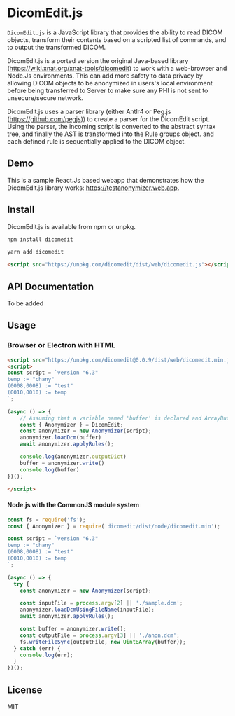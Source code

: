 # DicomEdit.js

`DicomEdit.js` is a JavaScript library that provides the ability to read DICOM objects, transform their contents based on a scripted list of commands, and to output the transformed DICOM.

DicomEdit.js is a ported version the original Java-based library (https://wiki.xnat.org/xnat-tools/dicomedit) to work with a web-browser and Node.Js environments. This can add more safety to data privacy by allowing DICOM objects to be anonymized in users's local environment before being transferred to Server to make sure any PHI is not sent to unsecure/secure network.

DicomEdit.js uses a parser library (either Antlr4 or Peg.js (https://github.com/pegjs)) to create a parser for the DicomEdit script. Using the parser, the incoming script is converted to the abstract syntax tree, and finally the AST is transformed into the Rule groups object. and each defined rule is sequentially applied to the DICOM object.

## Demo
This is a sample React.Js based webapp that demonstrates how the DicomEdit.js library works: https://testanonymizer.web.app.

## Install
DicomEdit.js is available from npm or unpkg.
```javascript
npm install dicomedit
```
```javascript
yarn add dicomedit
```
```html
<script src="https://unpkg.com/dicomedit/dist/web/dicomedit.js"></script>
```

## API Documentation
To be added

## Usage

### Browser or Electron with HTML
```html
<script src="https://unpkg.com/dicomedit@0.0.9/dist/web/dicomedit.min.js"></script>
<script>
const script = `version "6.3"
temp := "chany"
(0008,0008) := "test"
(0010,0010) := temp
`;

(async () => {
    // Assuming that a variable named 'buffer' is declared and ArrayBuffer type of the dcm image is assigned to the variable. (Please refer to https://github.com/WoonchanCho/dicomedit/blob/master/examples/web-example.html for the ArrayBuffer assignment. )
    const { Anonymizer } = DicomEdit;
    const anonymizer = new Anonymizer(script);
    anonymizer.loadDcm(buffer)
    await anonymizer.applyRules();

    console.log(anonymizer.outputDict)
    buffer = anonymizer.write()
    console.log(buffer)
})();

</script>
```

#### Node.js with the CommonJS module system
```javascript
const fs = require('fs');
const { Anonymizer } = require('dicomedit/dist/node/dicomedit.min');

const script = `version "6.3"
temp := "chany"
(0008,0008) := "test"
(0010,0010) := temp
`;

(async () => {
  try {
    const anonymizer = new Anonymizer(script);

    const inputFile = process.argv[2] || './sample.dcm';
    anonymizer.loadDcmUsingFileName(inputFile);
    await anonymizer.applyRules();

    const buffer = anonymizer.write();
    const outputFile = process.argv[3] || './anon.dcm';
    fs.writeFileSync(outputFile, new Uint8Array(buffer));
  } catch (err) {
    console.log(err);
  }
})();

```

## License

MIT